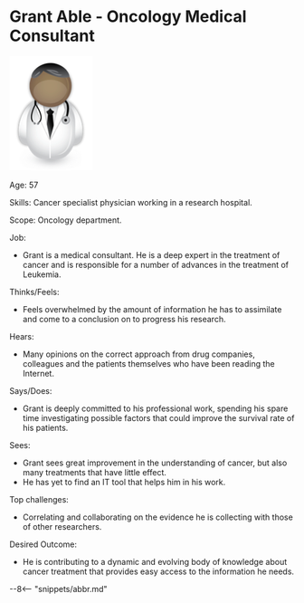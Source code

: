 <!-- SPDX-License-Identifier: CC-BY-4.0 -->
<!-- Copyright Contributors to the ODPi Egeria project. -->

# Grant Able - Oncology Medical Consultant

![Icon](grant-able.png)

Age: 57

Skills: Cancer specialist physician working in a research hospital.

Scope: Oncology department.

Job: 

* Grant is a medical consultant.   He is a deep expert in the treatment of cancer and is responsible for a number of advances in the treatment of Leukemia.

Thinks/Feels:

* Feels overwhelmed by the amount of information he has to assimilate and come to a conclusion on to progress his research.

Hears:

* Many opinions on the correct approach from drug companies, colleagues and the patients themselves who have been reading the Internet.

Says/Does:

* Grant is deeply committed to his professional work, spending his spare time investigating possible factors that could improve the survival rate of his patients.

Sees:

* Grant sees great improvement in the understanding of cancer, but also many treatments that have little effect. 
* He has yet to find an IT tool that helps him in his work.

Top challenges:

* Correlating and collaborating on the evidence he is collecting with those of other researchers.

Desired Outcome:

* He is contributing to a dynamic and evolving body of knowledge about cancer treatment that provides easy access to the information he needs.


--8<-- "snippets/abbr.md"
